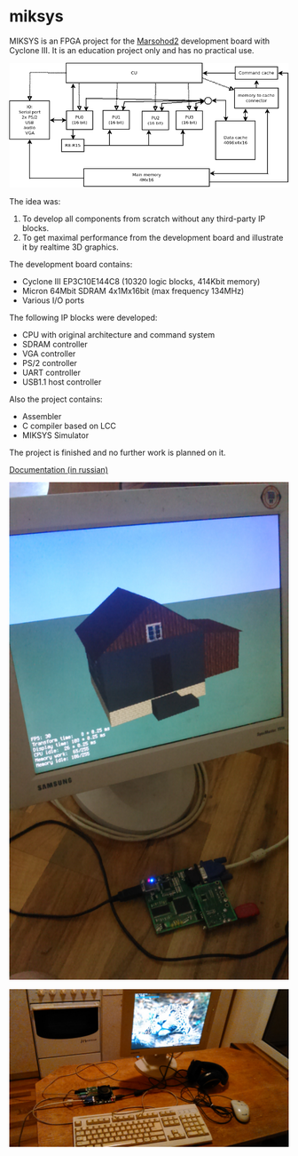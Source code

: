 # miksys

MIKSYS is an FPGA project for the [Marsohod2](http://marsohod.org/howtostart/marsohod2) development board with Cyclone III.
It is an education project only and has no practical use.

![](./doc/miksys.png)

The idea was:
1. To develop all components from scratch without any third-party IP blocks.
2. To get maximal performance from the development board and illustrate it by realtime 3D graphics.

The development board contains:
* Cyclone III EP3C10E144C8 (10320 logic blocks, 414Kbit memory)
* Micron 64Mbit SDRAM 4x1Mx16bit (max frequency 134MHz)
* Various I/O ports

The following IP blocks were developed:
* CPU with original architecture and command system
* SDRAM controller
* VGA controller
* PS/2 controller
* UART controller
* USB1.1 host controller

Also the project contains:
* Assembler
* C compiler based on LCC
* MIKSYS Simulator

The project is finished and no further work is planned on it.

[Documentation (in russian)](./doc/miksys.md)

![](./doc/img1.JPG)

![](./doc/img2.JPG)
